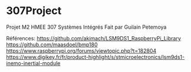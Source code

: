 # 307Project
Projet M2 HMEE 307 Systèmes Intégrés
Fait par Guilain Petemoya

Références:
https://github.com/akimach/LSM9DS1_RaspberryPi_Library
https://github.com/maasdoel/bmp180
https://www.raspberrypi.org/forums/viewtopic.php?t=182804
https://www.digikey.fr/fr/product-highlight/s/stmicroelectronics/lsm9ds1-inemo-inertial-module
